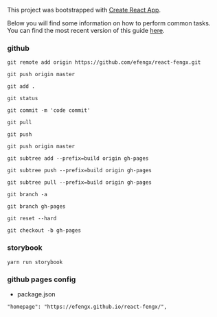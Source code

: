 This project was bootstrapped with [Create React App](https://github.com/facebookincubator/create-react-app).

Below you will find some information on how to perform common tasks.<br>
You can find the most recent version of this guide [here](https://github.com/facebookincubator/create-react-app/blob/master/packages/react-scripts/template/README.md).

### github
```text
git remote add origin https://github.com/efengx/react-fengx.git

git push origin master

git add .

git status

git commit -m 'code commit'

git pull

git push

git push origin master

git subtree add --prefix=build origin gh-pages

git subtree push --prefix=build origin gh-pages

git subtree pull --prefix=build origin gh-pages

git branch -a

git branch gh-pages

git reset --hard

git checkout -b gh-pages
```

### storybook
```text
yarn run storybook
```


### github pages config
- package.json
```text
"homepage": "https://efengx.github.io/react-fengx/",
```
